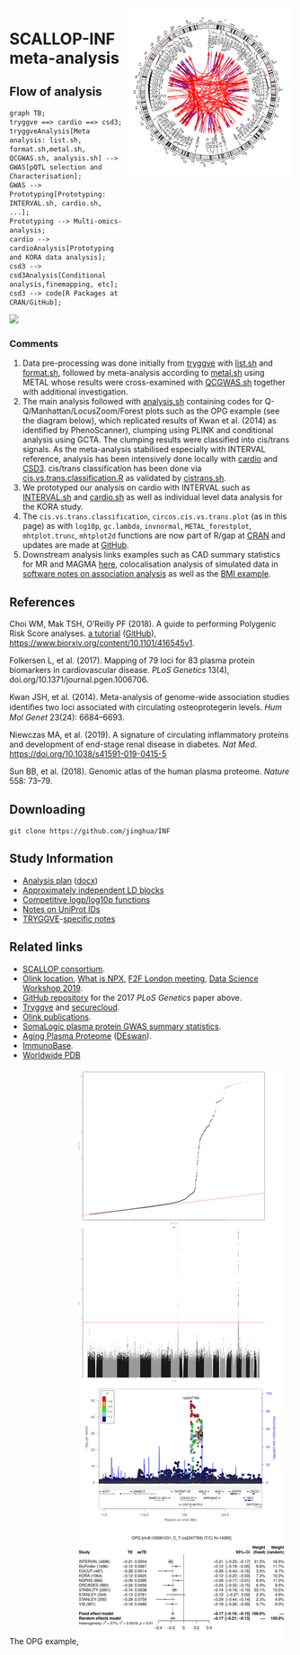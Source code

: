 <img src="doc/INF1.circlize.png" width="300" height="300" align="right">

# SCALLOP-INF meta-analysis

## Flow of analysis

```mermaid
graph TB;
tryggve ==> cardio ==> csd3;
tryggveAnalysis[Meta analysis: list.sh, format.sh,metal.sh, QCGWAS.sh, analysis.sh] --> GWAS[pQTL selection and Characterisation];
GWAS --> Prototyping[Prototyping: INTERVAL.sh, cardio.sh, ...];
Prototyping --> Multi-omics-analysis;
cardio --> cardioAnalysis[Prototyping and KORA data analysis];
csd3 --> csd3Analysis[Conditional analysis,finemapping, etc];
csd3 --> code[R Packages at CRAN/GitHub]; 
```

![](https://tinyurl.com/y6g4t8fm)

### Comments

1. Data pre-processing was done initially from [tryggve](tryggve) with [list.sh](tryggve/list.sh) and [format.sh](tryggve/format.sh), followed by meta-analysis according to [metal.sh](tryggve/metal.sh) using METAL whose results were cross-examined with [QCGWAS.sh](tryggve/QCGWAS.sh) together with additional investigation.
2. The main analysis followed with [analysis.sh](tryggve/analysis.sh) containing codes for Q-Q/Manhattan/LocusZoom/Forest plots such as the OPG example (see the diagram below), which replicated results of Kwan et al. (2014) as identified by PhenoScanner), clumping using PLINK and conditional analysis using GCTA. The clumping results were classified into cis/trans signals. As the meta-analysis stabilised especially with INTERVAL reference, analysis has been intensively done locally with [cardio](cardio) and [CSD3](csd3). cis/trans classification has been done via [cis.vs.trans.classification.R](cardio/cis.vs.trans.classification.R) as validated by [cistrans.sh](cardio/cistrans.sh).
3. We prototyped our analysis on cardio with INTERVAL such as [INTERVAL.sh](tryggve/INTERVAL.sh) and [cardio.sh](cardio/cardio.sh) as well as individual level data analysis for the KORA study.
4. The `cis.vs.trans.classification`, `circos.cis.vs.trans.plot` (as in this page) as with `log10p`, `gc.lambda`, `invnormal`, `METAL_forestplot`, `mhtplot.trunc`, `mhtplot2d` functions are now part of R/gap at [CRAN](https://CRAN.R-project.org/package=gap) and updates are made at [GitHub](https://github.com/jinghuazhao/R/).
5. Downstream analysis links examples such as CAD summary statistics for MR and MAGMA [here](https://jinghuazhao.github.io/Omics-analysis/CAD/), colocalisation analysis of simulated data in [software notes on association analysis](https://jinghuazhao.github.io/software-notes/AA.html) as well as the [BMI example](https://jinghuazhao.github.io/Omics-analysis/BMI/).

## References

Choi WM, Mak TSH, O’Reilly PF (2018). A guide to performing Polygenic Risk Score analyses. [a tutorial](https://choishingwan.github.io/PRS-Tutorial/) ([GitHub](https://github.com/choishingwan/PRSice)),
https://www.biorxiv.org/content/10.1101/416545v1.

Folkersen L, et al. (2017). Mapping of 79 loci for 83 plasma protein biomarkers in cardiovascular disease. *PLoS Genetics* 13(4), doi.org/10.1371/journal.pgen.1006706.

Kwan JSH, et al. (2014). Meta-analysis of genome-wide association studies identiﬁes two loci associated with circulating osteoprotegerin levels. *Hum Mol Genet* 23(24): 6684–6693.

Niewczas MA, et al. (2019). A signature of circulating inflammatory proteins and development of end-stage renal disease in diabetes. *Nat Med*. https://doi.org/10.1038/s41591-019-0415-5

Sun BB, et al. (2018). Genomic atlas of the human plasma proteome. *Nature* 558: 73–79.

## Downloading

```{bash}
git clone https://github.com/jinghua/INF
```

## Study Information

* [Analysis plan](doc/SCALLOP_INF1_analysis_plan.md) ([docx](doc/SCALLOP_INF1_analysis_plan.docx))
* [Approximately independent LD blocks](doc/aild.md)
* [Competitive logp/log10p functions](doc/logplog10p.md)
* [Notes on UniProt IDs](doc/uniprot.md)
* [TRYGGVE](https://neic.no/tryggve/)-[specific notes](tryggve/tryggve.md)

## Related links

* [SCALLOP consortium](http://www.scallop-consortium.com/).
* [Olink location](https://www.olink.com/scallop/), [What is NPX](https://www.olink.com/question/what-is-npx/), [F2F London meeting](https://www.olink.com/scallop-f2f-2019/), [Data Science Workshop 2019](https://www.olink.com/data-science-workshop-2019/).
* [GitHub repository](https://github.com/lassefolkersen/scallop) for the 2017 *PLoS Genetics* paper above.
* [Tryggve](https://neic.no/tryggve/) and [securecloud](https://secureremote.dtu.dk/vpn/index.html).
* [Olink publications](https://www.olink.com/data-you-can-trust/publications/).
* [SomaLogic plasma protein GWAS summary statistics](http://www.phpc.cam.ac.uk/ceu/proteins).
* [Aging Plasma Proteome](https://twc-stanford.shinyapps.io/aging_plasma_proteome/) ([DEswan](https://github.com/lehallib/DEswan)).
* [ImmunoBase](https://genetics.opentargets.org/immunobase).
* [Worldwide PDB](http://www.wwpdb.org/)

The OPG example,<img src="doc/OPG-qmlf.png">
